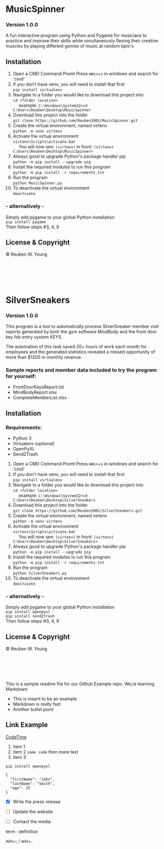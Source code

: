# MusicSpinner
### Version 1.0.0

A fun interactive program using Python and Pygame for musicians to practice and improve their skills while simultaneously flexing their creative muscles by playing different genres of music at random bpm's

## Installation

1. Open a CMD Command Promt
Press `⊞Win`+`s` in windows and search for 'cmd'
2. If you don't have venv, you will need to install that first <br />
`pip install virtualenv`
3. Navigate to a folder you would like to download this project into <br />
`cd <folder location>` <br />
  example: `C:\Windows\System32>cd C:Users\Reuben\Desktop\MusicSpinner`
4. Download this project into the folder <br />
`git clone https://github.com/Reuben3901/MusicSpinner.git`
5. Create the virtual environment, named virtenv <br />
`python -m venv virtenv`
6. Activate the virtual environment <br />
`virtenv\Scripts\activate.bat` <br />
  You will now see: `(virtenv)` in front: `(virtenv) C:Users\Reuben\Desktop\MusicSpinner>`
7. Always good to upgrade Python's package handler pip <br />
`python -m pip install --upgrade pip`
8. Install the required modules to run this program <br />
`python -m pip install -r requirements.txt`
9. Run the program <br />
`python MusicSpinner.py`
10. To deactivate the virtual environment <br />
`deactivate`

### - alternatively - 
Simply add pygame to your global Python installation <br />
`pip install pygame` <br />
Then follow steps #3, 4, 9


## License & Copyright
© Reuben W. Young


 <br /> <br /> <br /> <br />
 
 # SilverSneakers
### Version 1.0.0

This program is a tool to automatically process SilverSneaker member visit reports generated by both the gym software MindBody and the front door key fob entry system KEYS.

The automation of this task saved 20+ hours of work each month for employees and the generated statistics revealed a missed opportunity of more than $1200 in monthly revenue.

### Sample reports and member data included to try the program for yourself:
* FrontDoorKeysReport.txt
* MindBodyReport.xlsx
* CompleteMemberList.xlsx

## Installation

### Requirements:
* Python 3
* Virtualenv (optional)
* OpenPyXL
* Send2Trash

1. Open a CMD Command Promt
Press `⊞Win`+`s` in windows and search for 'cmd'
2. If you don't have venv, you will need to install that first <br />
`pip install virtualenv`
3. Navigate to a folder you would like to download this project into <br />
`cd <folder location>` <br />
  example: `C:\Windows\System32>cd C:Users\Reuben\Desktop\SilverSneakers`
4. Download this project into the folder <br />
`git clone https://github.com/Reuben3901/SilverSneakers.git`
5. Create the virtual environment, named virtenv <br />
`python -m venv virtenv`
6. Activate the virtual environment <br />
`virtenv\Scripts\activate.bat` <br />
  You will now see: `(virtenv)` in front: `(virtenv) C:Users\Reuben\Desktop\SilverSneakers>`
7. Always good to upgrade Python's package handler pip <br />
`python -m pip install --upgrade pip`
8. Install the required modules to run this program <br />
`python -m pip install -r requirements.txt`
9. Run the program <br />
`python SilverSneakers.py`
10. To deactivate the virtual environment <br />
`deactivate`

### - alternatively - 
Simply add pygame to your global Python installation <br />
`pip install openpyxl` <br />
`pip install send2trash` <br />
Then follow steps #3, 4, 9


## License & Copyright
© Reuben W. Young

<br /> <br /> <br /> <br />


This is a sample readme file for our Github Example repo. We;re learning Markdown

* This is meant to be an example
* Markdown is really fast
* Another bullet point

## Link Example
[CodeTime](codetime.io)

1. Item 1
2. Item 2  `some code` then more text
3. Item 3

`pip install openpyxl`

```
{
  "firstName": "John",
  "lastName": "Smith",
  "age": 25
}
```


- [x] Write the press release
- [ ] Update the website
- [ ] Contact the media


term
: definition

win+; / win+.
